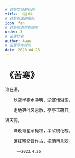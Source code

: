 ```yaml
---
# 这是文章的标题
title: 《苦寒》
# 这是页面的图标
icon: fan
# 这是侧边栏的顺序
order: 3
# 设置作者
author: Awan
# 设置写作时间
date: 2023-04-26
---  
```


# 《苦寒》

谁在语，

　　秋空半夜水净明，淤塞恬湖蛮。

　　走地笋叶风忽散，亭亭玉荷开。

语天阙，

　　珠璇穹星渐掩埋，半朵桃花裁。

　　落红残忆皆作古，把酒再言欢。

　　                                        ` ——2023.4.26`

　　                                              